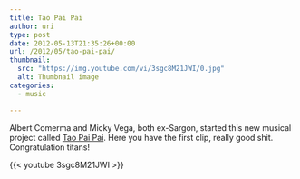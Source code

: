 ```yaml
---
title: Tao Pai Pai
author: uri
type: post
date: 2012-05-13T21:35:26+00:00
url: /2012/05/tao-pai-pai/
thumbnail:
  src: "https://img.youtube.com/vi/3sgc8M21JWI/0.jpg"
  alt: Thumbnail image
categories:
  - music

---
```

Albert Comerma and Micky Vega, both ex-Sargon, started this new musical project called [Tao Pai Pai][1]. Here you have the first clip, really good shit. Congratulation titans!

{{< youtube 3sgc8M21JWI >}}</iframe>

 [1]: https://www.myspace.com/taopaipairock